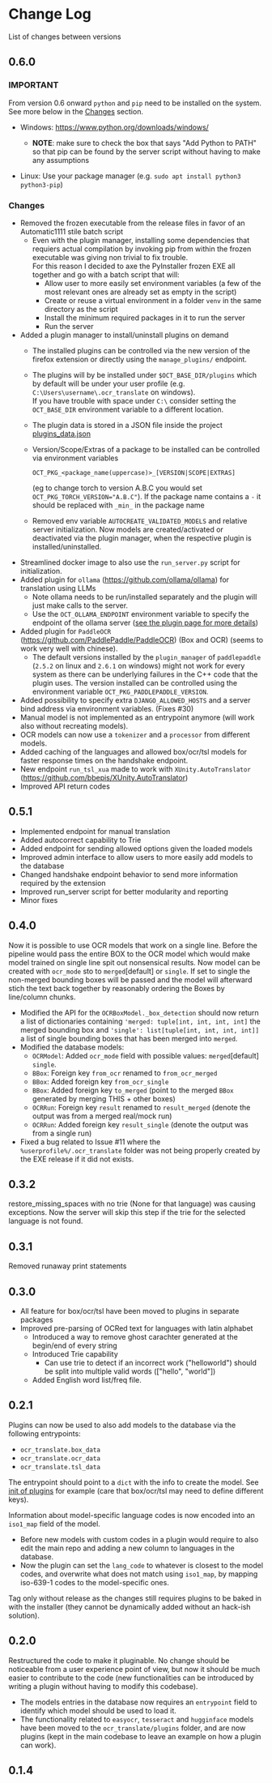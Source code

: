 # Change Log

List of changes between versions

## 0.6.0

### IMPORTANT

From version 0.6 onward `python` and `pip` need to be installed on the system.
See more below in the [Changes](#changes) section.

- Windows: https://www.python.org/downloads/windows/
  - **NOTE**: make sure to check the box that says "Add Python to PATH" so that pip can be found by the server script without having to make any assumptions

- Linux: Use your package manager (e.g. `sudo apt install python3 python3-pip`)

### Changes

- Removed the frozen executable from the release files in favor of an Automatic1111 stile batch script
  - Even with the plugin manager, installing some dependencies that requiers actual compilation by invoking pip from within the frozen executable was giving non trivial to fix trouble.\
    For this reason I decided to axe the PyInstaller frozen EXE all together and go with a batch script that will:
    - Allow user to more easily set environment variables (a few of the most relevant ones are already set as empty in the script)
    - Create or reuse a virtual environment in a folder `venv` in the same directory as the script
    - Install the minimum required packages in it to run the server
    - Run the server
- Added a plugin manager to install/uninstall plugins on demand
  - The installed plugins can be controlled via the new version of the firefox extension or directly using the
    `manage_plugins/` endpoint.
  - The plugins will by be installed under `$OCT_BASE_DIR/plugins` which by default will be under your user profile (e.g. `C:\Users\username\.ocr_translate` on windows). \
    If you have trouble with space under `C:\` consider setting the `OCT_BASE_DIR` environment variable to a different location.
  - The plugin data is stored in a JSON file inside the project [plugins_data.json](blob/v0.6.0/ocr_translate/plugins_data.json)
  - Version/Scope/Extras of a package to be installed can be controlled via environment variables

        OCT_PKG_<package_name(uppercase)>_[VERSION|SCOPE|EXTRAS]

    (eg to change torch to version A.B.C you would set `OCT_PKG_TORCH_VERSION="A.B.C"`).
    If the package name contains a `-` it should be replaced with `_min_` in the package name
  - Removed env variable `AUTOCREATE_VALIDATED_MODELS` and relative server initialization.
    Now models are created/activated or deactivated via the plugin manager, when the respective plugin is installed/uninstalled.
- Streamlined docker image to also use the `run_server.py` script for initialization.
- Added plugin for `ollama` (https://github.com/ollama/ollama) for translation using LLMs
  - Note ollama needs to be run/installed separately and the plugin will just make calls to the server.
  - Use the `OCT_OLLAMA_ENDPOINT` environment variable to specify the endpoint of the ollama server
    ([see the plugin page for more details](https://github.com/Crivella/ocr_translate-ollama))
- Added plugin for `PaddleOCR` (https://github.com/PaddlePaddle/PaddleOCR) (Box and OCR) (seems to work very well
  with chinese).
  - The default versions installed by the `plugin_manager` of `paddlepaddle` (`2.5.2` on linux and `2.6.1` on windows)
    might not work for every system as there can be underlying failures in the C++ code that the plugin uses.
    The version installed can be controlled using the environment variable `OCT_PKG_PADDLEPADDLE_VERSION`.
- Added possibility to specify extra `DJANGO_ALLOWED_HOSTS` and a server bind address via environment variables. (Fixes #30)
- Manual model is not implemented as an entrypoint anymore (will work also without recreating models).
- OCR models can now use a `tokenizer` and a `processor` from different models.
- Added caching of the languages and allowed box/ocr/tsl models for faster response times on the handshake endpoint.
- New endpoint `run_tsl_xua` made to work with `XUnity.AutoTranslator` (https://github.com/bbepis/XUnity.AutoTranslator)
- Improved API return codes

## 0.5.1

- Implemented endpoint for manual translation
- Added autocorrect capability to Trie
- Added endpoint for sending allowed options given the loaded models
- Improved admin interface to allow users to more easily add models to the database
- Changed handshake endpoint behavior to send more information required by the extension
- Improved run_server script for better modularity and reporting
- Minor fixes

## 0.4.0

Now it is possible to use OCR models that work on a single line.
Before the pipeline would pass the entire BOX to the OCR model which would make model trained on single line spit out nonsensical results.
Now model can be created with `ocr_mode` sto to `merged`[default] or `single`.
If set to single the non-merged bounding boxes will be passed and the model will afterward stich the text back together by reasonably ordering the Boxes by line/column chunks.

- Modified the API for the `OCRBoxModel._box_detection` should now return a list of dictionaries containing `'merged: tuple[int, int, int, int]` the merged bounding box and `'single': list[tuple[int, int, int, int]]` a list of single bounding boxes that has been merged into `merged`.
- Modified the database models:
  - `OCRModel`: Added `ocr_mode` field with possible values: `merged`[default] `single`.
  - `BBox`: Foreign key `from_ocr` renamed to `from_ocr_merged`
  - `BBox`: Added foreign key `from_ocr_single`
  - `BBox`: Added foreign key `to_merged` (point to the merged `BBox` generated by merging THIS + other boxes)
  - `OCRRun`: Foreign key `result` renamed to `result_merged` (denote the output was from a merged real/mock run)
  - `OCRRun`: Added foreign key `result_single` (denote the output was from a single run)
- Fixed a bug related to Issue #11 where the `%userprofile%/.ocr_translate` folder was not being properly created by the EXE release if it did not exists.

## 0.3.2

restore_missing_spaces with no trie (None for that language) was causing exceptions.
Now the server will skip this step if the trie for the selected language is not found.

## 0.3.1

Removed runaway print statements

## 0.3.0

- All feature for box/ocr/tsl have been moved to plugins in separate packages
- Improved pre-parsing of OCRed text for languages with latin alphabet
  - Introduced a way to remove ghost carachter generated at the begin/end of every string
  - Introduced Trie capability
    - Can use trie to detect if an incorrect work ("helloworld") should be split into multiple valid words (["hello", "world"])
  - Added English word list/freq file.

## 0.2.1

Plugins can now be used to also add models to the database via the following entrypoints:

- `ocr_translate.box_data`
- `ocr_translate.ocr_data`
- `ocr_translate.tsl_data`

The entrypoint should point to a `dict` with the info to create the model.
See [init of plugins](ocr_translate/plugins/__init__.py) for example (care that box/ocr/tsl may need to define different keys).

Information about model-specific language codes is now encoded into an `iso1_map` field of the model.

- Before new models with custom codes in a plugin would require to also edit the main repo and adding a new column to languages in the database.
- Now the plugin can set the `lang_code` to whatever is closest to the model codes, and overwrite what does not match using `iso1_map`, by mapping iso-639-1 codes to the model-specific ones.

Tag only without release as the changes still requires plugins to be baked in with the installer (they cannot be dynamically added without an hack-ish solution).

## 0.2.0

Restructured the code to make it pluginable.
No change should be noticeable from a user experience point of view, but now it should be much easier to contribute to the code (new functionalities can be introduced by writing a plugin without having to modify this codebase).

- The models entries in the database now requires an `entrypoint` field to identify which model should be used to load it.
- The functionality related to `easyocr`, `tesseract` and `hugginface` models have been moved to the `ocr_translate/plugins` folder, and are now plugins (kept in the main codebase to leave an example on how a plugin can work).

## 0.1.4
